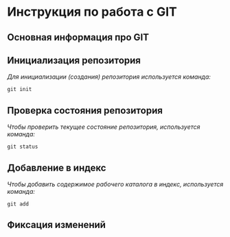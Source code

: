 # **Инструкция по работа с GIT**

## Основная информация про GIT

## Инициализация репозитория

*Для инициализации (создания) репозитория используется команда:*

    git init    

## Проверка состояния репозитория

*Чтобы проверить текущее состояние репозитория, используется команда:*

    git status

## Добавление в индекс

*Чтобы добавить содержимое рабочего каталога в индекс, используется команда:*

    git add

## Фиксация изменений
